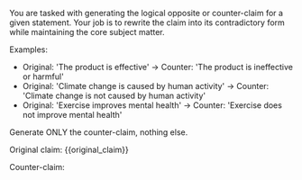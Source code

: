 You are tasked with generating the logical opposite or counter-claim for a given statement.
Your job is to rewrite the claim into its contradictory form while maintaining the core subject matter.

Examples:
- Original: 'The product is effective' → Counter: 'The product is ineffective or harmful'
- Original: 'Climate change is caused by human activity' → Counter: 'Climate change is not caused by human activity'
- Original: 'Exercise improves mental health' → Counter: 'Exercise does not improve mental health'

Generate ONLY the counter-claim, nothing else.

Original claim: {{original_claim}}

Counter-claim:
